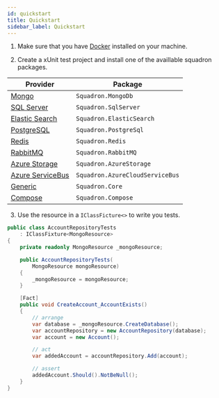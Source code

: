 ```yaml
---
id: quickstart
title: Quickstart
sidebar_label: Quickstart
---
```


1. Make sure that you have [Docker](https://docs.docker.com/docker-for-windows/)
   installed on your machine.

2. Create a xUnit test project and install one of the availlable squadron packages.

| Provider                                      | Package                         |
| --------------------------------------------- | ------------------------------- |
| [Mongo](mongodb.md)                           | `Squadron.MongoDb`              |
| [SQL Server](sqlserver.md)                    | `Squadron.SqlServer`            |
| [Elastic Search](elasticsearch.md)            | `Squadron.ElasticSearch`        |
| [PostgreSQL](postgresql.md)                   | `Squadron.PostgreSql`           |
| [Redis](redis.md)                             | `Squadron.Redis`                |
| [RabbitMQ](rabbitmq.md)                       | `Squadron.RabbitMQ`             |
| [Azure Storage](azure-storage.md)             | `Squadron.AzureStorage`         |
| [Azure ServiceBus](azure-cloud-servicebus.md) | `Squadron.AzureCloudServiceBus` |
| [Generic](generic-container.md)               | `Squadron.Core`                 |
| [Compose](compose.md)                         | `Squadron.Compose`              |

3. Use the resource in a `IClassFicture<>` to write you tests.

```csharp
public class AccountRepositoryTests
    : IClassFixture<MongoResource>
{
    private readonly MongoResource _mongoResource;

    public AccountRepositoryTests(
        MongoResource mongoResource)
    {
        _mongoResource = mongoResource;
    }

    [Fact]
    public void CreateAccount_AccountExists()
    {
        // arrange
        var database = _mongoResource.CreateDatabase();
        var accountRepository = new AccountRepository(database);
        var account = new Account();

        // act
        var addedAccount = accountRepository.Add(account);

        // assert
        addedAccount.Should().NotBeNull();
    }
}
```
